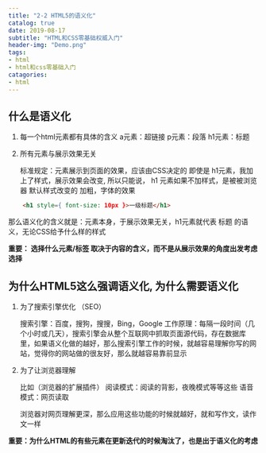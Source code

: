 ```yaml
---
title: "2-2 HTML5的语义化"
catalog: true
date: 2019-08-17
subtitle: "HTML和CSS零基础权威入门"
header-img: "Demo.png"
tags:
- html
- html和css零基础入门
catagories:
- html
---
```


## 什么是语义化

1. 每一个html元素都有具体的含义
    a元素：超链接
    p元素：段落
    h1元素：标题
2. 所有元素与展示效果无关

    标准规定：元素展示到页面的效果，应该由CSS决定的
    即使是 h1元素，我加上了样式，展示效果会改变,
    所以只能说， h1 元素如果不加样式，是被被浏览器 默认样式改变的 加粗，字体的效果

```html
    <h1 style={ font-size: 10px }>一级标题</h1>
```

那么语义化的含义就是：元素本身，于展示效果无关，h1元素就代表 标题 的语义，无论CSS给予什么样的样式

**重要： 选择什么元素/标签 取决于内容的含义，而不是从展示效果的角度出发考虑选择**

## 为什么HTML5这么强调语义化, 为什么需要语义化

1. 为了搜索引擎优化 （SEO）

    搜索引擎：百度，搜狗，搜搜，Bing，Google
    工作原理：每隔一段时间（几个小时或几天），搜索引擎会从整个互联网中抓取页面源代码，存在数据库里，如果语义化做的越好，那么搜索引擎工作的时候，就越容易理解你写的网站，觉得你的网站做的很友好，那么就越容易靠前显示

2. 为了让浏览器理解

    比如（浏览器的扩展插件）
    阅读模式：阅读的背影，夜晚模式等等这些
    语音模式：网页读取

    浏览器对网页理解更深，那么应用这些功能的时候就越好，就和写作文，读作文一样

**重要：为什么HTML的有些元素在更新迭代的时候淘汰了，也是出于语义化的考虑**
